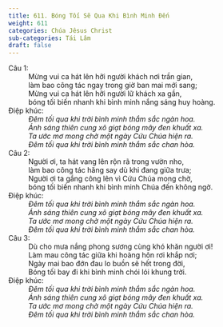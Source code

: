 ```yaml
---
title: 611. Bóng Tối Sẽ Qua Khi Bình Minh Đến
weight: 611
categories: Chúa Jêsus Christ
sub-categories: Tái Lâm
draft: false
---
```

<dl><dt>Câu 1:</dt><dd data-verse="1">Mừng vui ca hát lên hỡi người khách nơi trần gian, <br/>làm bao công tác ngay trong giờ ban mai mới sang; <br/>Mừng vui ca hát lên hỡi người lữ khách xa gần, <br/>bóng tối biến nhanh khi bình minh nắng sáng huy hoàng. </dd><dt>Điệp khúc:</dt><dd data-chorus="1"><em>Ðêm tối qua khi trời bình minh thắm sắc ngàn hoa. <br/>Ánh sáng thiên cung xô giạt bóng mây đen khuất xa. <br/>Ta ước mơ mong chờ một ngày Cứu Chúa hiện ra. <br/>Đêm tối qua khi trời bình minh thắm sắc chan hòa. </em></dd><dt>Câu 2:</dt><dd data-verse="2">Người ơi, ta hát vang lên rộn rã trong vườn nho, <br/>làm bao công tác hăng say dù khi đang giữa trưa; <br/>Người ơi ta gắng công lên vì Cứu Chúa mong chờ, <br/>bóng tối biến nhanh khi bình minh Chúa đến không ngờ. </dd><dt>Điệp khúc:</dt><dd data-chorus="1"><em>Ðêm tối qua khi trời bình minh thắm sắc ngàn hoa. <br/>Ánh sáng thiên cung xô giạt bóng mây đen khuất xa. <br/>Ta ước mơ mong chờ một ngày Cứu Chúa hiện ra. <br/>Đêm tối qua khi trời bình minh thắm sắc chan hòa. </em></dd><dt>Câu 3:</dt><dd data-verse="3">Dù cho mưa nắng phong sương cùng khó khăn người ơi! <br/>Làm mau công tác giữa khi hoàng hôn rơi khắp nơi; <br/>Ngày mai bao đớn đau lo buồn sẽ hết trong đời, <br/>Bóng tối bay đi khi bình minh chói lói khung trời. </dd><dt>Điệp khúc:</dt><dd data-chorus="1"><em>Ðêm tối qua khi trời bình minh thắm sắc ngàn hoa. <br/>Ánh sáng thiên cung xô giạt bóng mây đen khuất xa. <br/>Ta ước mơ mong chờ một ngày Cứu Chúa hiện ra. <br/>Đêm tối qua khi trời bình minh thắm sắc chan hòa. </em></dd></dl>